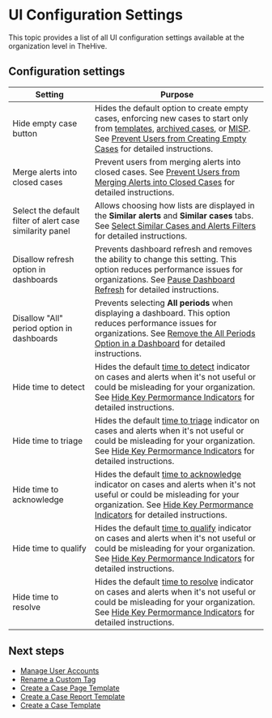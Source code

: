 # UI Configuration Settings

This topic provides a list of all UI configuration settings available at the organization level in TheHive.

## Configuration settings

| Setting      | Purpose                                       |
|--------------|-----------------------------------------------|
| Hide empty case button     | Hides the default option to create empty cases, enforcing new cases to start only from [templates](../../../analyst-corner/cases/create-a-new-case.md#create-a-case-from-a-template), [archived cases](../../../analyst-corner/cases/create-a-new-case.md#create-a-case-from-an-archived-case), or [MISP](../../../analyst-corner/cases/create-a-new-case.md#create-a-case-from-a-misp-event). See [Prevent Users from Creating Empty Cases](prevent-creating-empty-cases.md) for detailed instructions. |
| Merge alerts into closed cases     | Prevent users from merging alerts into closed cases. See [Prevent Users from Merging Alerts into Closed Cases](prevent-merging-alerts-into-closed-cases.md) for detailed instructions. |
| Select the default filter of alert case similarity panel     | Allows choosing how lists are displayed in the **Similar alerts** and **Similar cases** tabs. See [Select Similar Cases and Alerts Filters](select-similar-cases-alerts-filters.md) for detailed instructions. |
| Disallow refresh option in dashboards     | Prevents dashboard refresh and removes the ability to change this setting. This option reduces performance issues for organizations. See [Pause Dashboard Refresh](pause-dashboard-refresh.md) for detailed instructions. |
| Disallow "All" period option in dashboards     | Prevents selecting **All periods** when displaying a dashboard. This option reduces performance issues for organizations. See [Remove the All Periods Option in a Dashboard](remove-all-periods-option.md) for detailed instructions. |
| Hide time to detect <!-- md:version 5.4 -->   | Hides the default [time to detect](../../../key-performance-indicators/key-performance-indicators.md#time-to-detect-ttd) indicator on cases and alerts when it's not useful or could be misleading for your organization. See [Hide Key Permormance Indicators](../../../key-performance-indicators/hide-key-performance-indicators.md) for detailed instructions. |
| Hide time to triage <!-- md:version 5.4 -->  | Hides the default [time to triage](../../../key-performance-indicators/key-performance-indicators.md#time-to-triage-ttt) indicator on cases and alerts when it's not useful or could be misleading for your organization. See [Hide Key Permormance Indicators](../../../key-performance-indicators/hide-key-performance-indicators.md) for detailed instructions. |
| Hide time to acknowledge <!-- md:version 5.4 -->   | Hides the default [time to acknowledge](../../../key-performance-indicators/key-performance-indicators.md#time-to-acknowledge-tta) indicator on cases and alerts when it's not useful or could be misleading for your organization. See [Hide Key Permormance Indicators](../../../key-performance-indicators/hide-key-performance-indicators.md) for detailed instructions. |
| Hide time to qualify <!-- md:version 5.4 -->  | Hides the default [time to qualify](../../../key-performance-indicators/key-performance-indicators.md#time-to-qualify-ttq) indicator on cases and alerts when it's not useful or could be misleading for your organization. See [Hide Key Permormance Indicators](../../../key-performance-indicators/hide-key-performance-indicators.md) for detailed instructions. |
| Hide time to resolve <!-- md:version 5.4 -->  | Hides the default [time to resolve](../../../key-performance-indicators/key-performance-indicators.md#time-to-resolve-ttr) indicator on cases and alerts when it's not useful or could be misleading for your organization. See [Hide Key Permormance Indicators](../../../key-performance-indicators/hide-key-performance-indicators.md) for detailed instructions. |

<h2>Next steps</h2>

* [Manage User Accounts](../manage-user-accounts/manage-user-accounts.md)
* [Rename a Custom Tag](../manage-custom-tags/rename-a-custom-tag.md)
* [Create a Case Page Template](../manage-templates/case-page-templates/create-a-case-page-template.md)
* [Create a Case Report Template](../manage-templates/case-report-templates/create-a-case-report-template.md)
* [Create a Case Template](../manage-templates/case-templates/create-a-case-template.md)